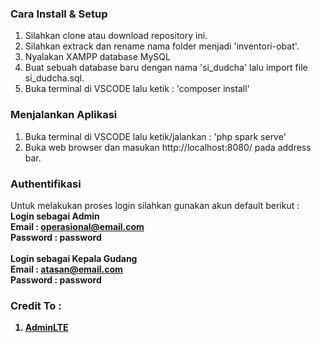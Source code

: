 ### Cara Install & Setup

1. Silahkan clone atau download repository ini.<br>
2. Silahkan extrack dan rename nama folder menjadi 'inventori-obat'.<br>
3. Nyalakan XAMPP database MySQL<br>
4. Buat sebuah database baru dengan nama 'si_dudcha' lalu import file si_dudcha.sql.<br>
5. Buka terminal di VSCODE lalu ketik : 'composer install'

### Menjalankan Aplikasi

1. Buka terminal di VSCODE lalu ketik/jalankan : 'php spark serve'
2. Buka web browser dan masukan http://localhost:8080/ pada address bar.

### Authentifikasi

Untuk melakukan proses login silahkan gunakan akun default berikut :<br>
<b>Login sebagai Admin<b><br>
Email : operasional@email.com<br>
Password : password<br>
<br>
<b>Login sebagai Kepala Gudang<b><br>
Email : atasan@email.com<br>
Password : password<br>

### Credit To :

1. [AdminLTE](https://adminlte.io/)<br>
